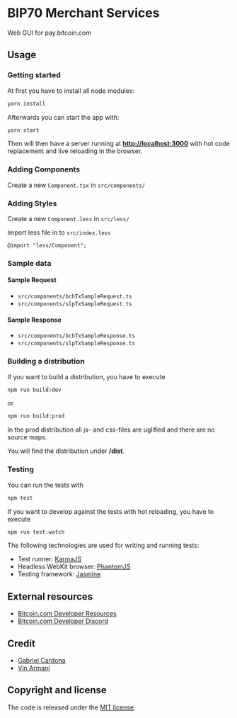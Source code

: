 # BIP70 Merchant Services

Web GUI for pay.bitcoin.com

## Usage

### Getting started

At first you have to install all node modules:

```bash
yarn install
```

Afterwards you can start the app with:

```bash
yarn start
```

Then will then have a server running at **[http://localhost:3000](http://localhost:3000)** with hot code replacement and live reloading in the browser.

### Adding Components

Create a new `Component.tsx` in `src/components/`

### Adding Styles

Create a new `Component.less` in `src/less/`

Import less file in to `src/index.less`

```less
@import "less/Component";
```

### Sample data

#### Sample Request

- `src/components/bchTxSampleRequest.ts`
- `src/components/slpTxSampleRequest.ts`

#### Sample Response

- `src/components/bchTxSampleResponse.ts`
- `src/components/slpTxSampleResponse.ts`

### Building a distribution

If you want to build a distribution, you have to execute

```bash
npm run build:dev
```

or

```bash
npm run build:prod
```

In the prod distribution all js- and css-files are uglified and there are no source maps.

You will find the distribution under **/dist**.

### Testing

You can run the tests with

```bash
npm test
```

If you want to develop against the tests with hot reloading, you have to execute

```bash
npm run test:watch
```

The following technologies are used for writing and running tests:

- Test runner: [KarmaJS](https://karma-runner.github.io)
- Headless WebKit browser: [PhantomJS](http://phantomjs.org)
- Testing framework: [Jasmine](https://jasmine.github.io/)

## External resources

- [Bitcoin.com Developer Resources](https://developer.bitcoin.com)
- [Bitcoin.com Developer Discord](http://geni.us/CashDev)

## Credit

- [Gabriel Cardona](https://twitter.com/cgcardona)
- [Vin Armani](https://twitter.com/vinarmani)

## Copyright and license

The code is released under the [MIT license](LICENSE?raw=true).
